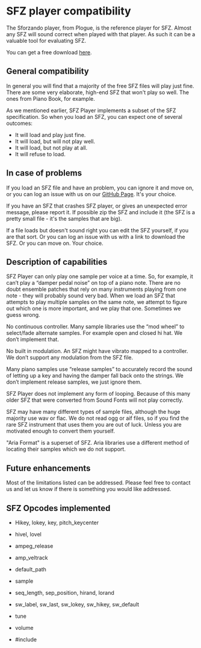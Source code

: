 
# SFZ player compatibility

The Sforzando player, from Plogue, is the reference player for SFZ. Almost any SFZ will sound correct when played with that player. As such it can be a valuable tool for evaluating SFZ.

You can get a free download [here](https://www.plogue.com/products/sforzando.html).

## General compatibility

In general you will find that a majority of the free SFZ files will play just fine. There are some very elaborate, high-end SFZ that won't play so well. The ones from Piano Book, for example.

As we mentioned earlier, SFZ Player implements a subset of the SFZ specification. So when you load an SFZ, you can expect one of several outcomes:

* It will load and play just fine.
* It will load, but will not play well.
* It will load, but not play at all.
* It will refuse to load.

## In case of problems

If you load an SFZ file and have an problem, you can ignore it and move on, or you can log an issue with us on our [GitHub Page](https://github.com/squinkylabs/SquinkyVCV/issues). It's your choice.

If you have an SFZ that crashes SFZ player, or gives an unexpected error message, please report it. If possible zip the SFZ and include it (the SFZ is a pretty small file - it's the samples that are big).

If a file loads but doesn't sound right you can edit the SFZ yourself, if you are that sort. Or you can log an issue with us with a link to download the SFZ. Or you can move on. Your choice.

## Description of capabilities

SFZ Player can only play one sample per voice at a time. So, for example, it can’t play a “damper pedal noise” on top of a piano note. There are no doubt ensemble patches that rely on many instruments playing from one note - they will probably sound very bad. When we load an SFZ that attempts to play multiple samples on the same note, we attempt to figure out which one is more important, and we play that one. Sometimes we guess wrong.

No continuous controller. Many sample libraries use the “mod wheel” to select/fade alternate samples. For example open and closed hi hat. We don’t implement that.

No built in modulation. An SFZ might have vibrato mapped to a controller. We don’t support any modulation from the SFZ file.

Many piano samples use “release samples” to accurately record the sound of letting up a key and having the damper fall back onto the strings. We don’t implement release samples, we just ignore them.

SFZ Player does not implement any form of looping. Because of this many older SFZ that were converted from Sound Fonts will not play correctly.

SFZ may have many different types of sample files, although the huge majority use wav or flac. We do not read ogg or aif files, so if you find the rare SFZ instrument that uses them you are out of luck. Unless you are motivated enough to convert them yourself.

"Aria Format" is a superset of SFZ. Aria libraries use a different method of locating their samples which we do not support.

## Future enhancements

Most of the limitations listed can be addressed. Please feel free to contact us and let us know if there is something you would like addressed.

## SFZ Opcodes implemented

* Hikey, lokey, key, pitch_keycenter

* hivel, lovel

* ampeg_release

* amp_veltrack

* default_path

* sample

* seq_length, sep_position, hirand, lorand 

* sw_label, sw_last, sw_lokey, sw_hikey, sw_default

* tune

* volume

* #include
